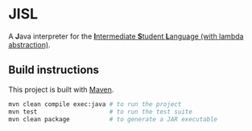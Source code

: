 # JISL
A **J**ava interpreter for the [**I**ntermediate **S**tudent **L**anguage (with lambda abstraction)](https://docs.racket-lang.org/htdp-langs/intermediate-lam.html).

## Build instructions
This project is built with [Maven](https://maven.apache.org/).
```sh
mvn clean compile exec:java # to run the project
mvn test                    # to run the test suite
mvn clean package           # to generate a JAR executable
```
